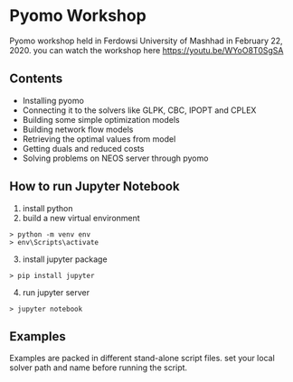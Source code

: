 # Pyomo Workshop
Pyomo workshop held in Ferdowsi University of Mashhad in February 22, 2020.
you can watch the workshop here https://youtu.be/WYoO8T0SgSA
## Contents
- Installing pyomo
- Connecting it to the solvers like GLPK, CBC, IPOPT and CPLEX
- Building some simple optimization models
- Building network flow models
- Retrieving the optimal values from model
- Getting duals and reduced costs
- Solving problems on NEOS server through pyomo

## How to run Jupyter Notebook
1. install python
2. build a new virtual environment
```console
> python -m venv env
> env\Scripts\activate
```
3. install jupyter package
```console
> pip install jupyter
```
4. run jupyter server
```console
> jupyter notebook
```

## Examples
Examples are packed in different stand-alone script files. set your local solver path and name before running the script.